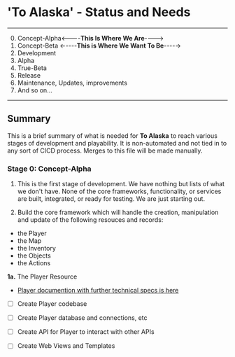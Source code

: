 # 'To Alaska' - Status and Needs

------------------------------------------------------------------
0. Concept-Alpha<----**This Is Where We Are**----> 
1. Concept-Beta  <-*-*-*-*-**This is Where We Want To Be**-*-*-*-*->
2. Development 
2. Alpha
3. True-Beta
4. Release
5. Maintenance, Updates, improvements
6. And so on...
------------------------------------------------------------------

## Summary
This is a brief summary of what is needed for **To Alaska** to reach various stages of development and playability. It is non-automated and not tied in to any sort of CICD process. Merges to this file will be made manually.

### Stage 0: Concept-Alpha
1. This is the first stage of development. We have nothing but lists of what we don't have. None of the core frameworks, functionality, or services are built, integrated, or ready for testing. We are just starting out.

2. Build the core framework which will handle the creation, manipulation and update of the following resouces and records: 
- the Player
- the Map
- the Inventory
- the Objects
- the Actions

**1a.** The Player Resource
- [Player documention with further technical specs is here](player/player-resource.md)
- [ ] Create Player codebase
- [ ] Create Player database and connections, etc 
- [ ] Create API for Player to interact with other APIs
- [ ] Create Web Views and Templates

